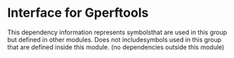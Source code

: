 
# Interface for Gperftools
This dependency information represents symbolsthat are used in this group but defined in other modules.  Does not includesymbols used in this group that are defined inside this module.
(no dependencies outside this module)
